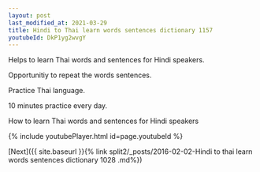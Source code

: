 ```yaml
---
layout: post
last_modified_at: 2021-03-29
title: Hindi to Thai learn words sentences dictionary 1157 
youtubeId: DkP1yg2wvgY
---
```

 
 
Helps to learn Thai words and sentences for Hindi speakers.

Opportunitiy to repeat the words sentences. 

Practice Thai language. 
 
10 minutes practice every day. 
 
How to learn Thai words and sentences for Hindi speakers 
 
{% include youtubePlayer.html id=page.youtubeId %}
 
 
[Next]({{ site.baseurl }}{% link  split2/_posts/2016-02-02-Hindi to thai learn words sentences dictionary 1028 .md%})
 
